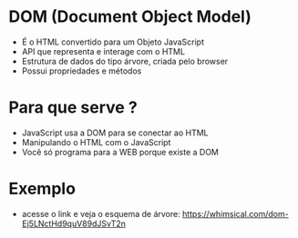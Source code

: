 # DOM (Document Object Model)

* É o HTML convertido para um Objeto JavaScript
* API que representa e interage com o HTML
* Estrutura de dados do tipo árvore, criada pelo browser
* Possui propriedades e métodos

# Para que serve ?
* JavaScript usa a DOM para se conectar ao HTML
* Manipulando o HTML com o JavaScript
* Você só programa para a WEB porque existe a DOM

# Exemplo
* acesse o link e veja o esquema de árvore:  https://whimsical.com/dom-Ej5LNctHd9quV89dJSvT2n
